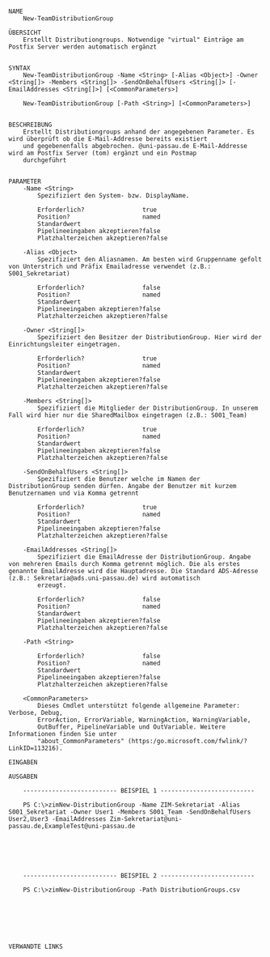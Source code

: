 ﻿```

NAME
    New-TeamDistributionGroup
    
ÜBERSICHT
    Erstellt Distributiongroups. Notwendige "virtual" Einträge am Postfix Server werden automatisch ergänzt
    
    
SYNTAX
    New-TeamDistributionGroup -Name <String> [-Alias <Object>] -Owner <String[]> -Members <String[]> -SendOnBehalfUsers <String[]> [-EmailAddresses <String[]>] [<CommonParameters>]
    
    New-TeamDistributionGroup [-Path <String>] [<CommonParameters>]
    
    
BESCHREIBUNG
    Erstellt Distributiongroups anhand der angegebenen Parameter. Es wird überprüft ob die E-Mail-Addresse bereits existiert
    und gegebenenfalls abgebrochen. @uni-passau.de E-Mail-Addresse wird am Postfix Server (tom) ergänzt und ein Postmap
    durchgeführt
    

PARAMETER
    -Name <String>
        Spezifiziert den System- bzw. DisplayName.
        
        Erforderlich?                true
        Position?                    named
        Standardwert                 
        Pipelineeingaben akzeptieren?false
        Platzhalterzeichen akzeptieren?false
        
    -Alias <Object>
        Spezifiziert den Aliasnamen. Am besten wird Gruppenname gefolt von Unterstrich und Präfix Emailadresse verwendet (z.B.: S001_Sekretariat)
        
        Erforderlich?                false
        Position?                    named
        Standardwert                 
        Pipelineeingaben akzeptieren?false
        Platzhalterzeichen akzeptieren?false
        
    -Owner <String[]>
        Spezifiziert den Besitzer der DistributionGroup. Hier wird der Einrichtungsleiter eingetragen.
        
        Erforderlich?                true
        Position?                    named
        Standardwert                 
        Pipelineeingaben akzeptieren?false
        Platzhalterzeichen akzeptieren?false
        
    -Members <String[]>
        Spezifiziert die Mitglieder der DistributionGroup. In unserem Fall wird hier nur die SharedMailbox eingetragen (z.B.: S001_Team)
        
        Erforderlich?                true
        Position?                    named
        Standardwert                 
        Pipelineeingaben akzeptieren?false
        Platzhalterzeichen akzeptieren?false
        
    -SendOnBehalfUsers <String[]>
        Spezifiziert die Benutzer welche im Namen der DistributionGroup senden dürfen. Angabe der Benutzer mit kurzem Benutzernamen und via Komma getrennt
        
        Erforderlich?                true
        Position?                    named
        Standardwert                 
        Pipelineeingaben akzeptieren?false
        Platzhalterzeichen akzeptieren?false
        
    -EmailAddresses <String[]>
        Spezifiziert die EmailAdresse der DistributionGroup. Angabe von mehreren Emails durch Komma getrennt möglich. Die als erstes genannte EmailAdresse wird die Hauptadresse. Die Standard ADS-Adresse (z.B.: Sekretaria@ads.uni-passau.de) wird automatisch 
        erzeugt.
        
        Erforderlich?                false
        Position?                    named
        Standardwert                 
        Pipelineeingaben akzeptieren?false
        Platzhalterzeichen akzeptieren?false
        
    -Path <String>
        
        Erforderlich?                false
        Position?                    named
        Standardwert                 
        Pipelineeingaben akzeptieren?false
        Platzhalterzeichen akzeptieren?false
        
    <CommonParameters>
        Dieses Cmdlet unterstützt folgende allgemeine Parameter: Verbose, Debug,
        ErrorAction, ErrorVariable, WarningAction, WarningVariable,
        OutBuffer, PipelineVariable und OutVariable. Weitere Informationen finden Sie unter 
        "about_CommonParameters" (https:/go.microsoft.com/fwlink/?LinkID=113216). 
    
EINGABEN
    
AUSGABEN
    
    -------------------------- BEISPIEL 1 --------------------------
    
    PS C:\>zimNew-DistributionGroup -Name ZIM-Sekretariat -Alias S001_Sekretariat -Owner User1 -Members S001_Team -SendOnBehalfUsers User2,User3 -EmailAddresses Zim-Sekretariat@uni-passau.de,ExampleTest@uni-passau.de
    
    
    
    
    
    
    -------------------------- BEISPIEL 2 --------------------------
    
    PS C:\>zimNew-DistributionGroup -Path DistributionGroups.csv
    
    
    
    
    
    
    
VERWANDTE LINKS



```

